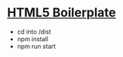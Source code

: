 # [HTML5 Boilerplate](https://html5boilerplate.com/)

* cd into /dist  
* npm install
* npm run start

